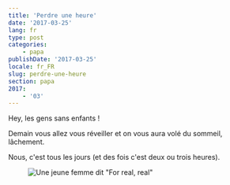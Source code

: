 ```yaml
---
title: 'Perdre une heure'
date: '2017-03-25'
lang: fr
type: post
categories:
    - papa
publishDate: '2017-03-25'
locale: fr_FR
slug: perdre-une-heure
section: papa
2017:
    - '03'
---
```


Hey, les gens sans enfants ! 

Demain vous allez vous réveiller et on vous aura volé du sommeil, lâchement.

Nous, c'est tous les jours (et des fois c'est deux ou trois heures).

<figure>
  <img src="{{<fileFolder>}}for_real.gif" alt="Une jeune femme dit &quot;For real, real&quot;"/>
</figure>